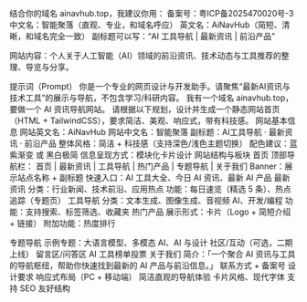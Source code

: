 结合你的域名 ainavhub.top，我建议你用：
备案号：粤ICP备2025470020号-3
中文名：智能聚落（直观、专业，和域名呼应）
英文名：AiNavHub（简短、清晰，和域名完全一致）
副标题可以写：“AI 工具导航 | 最新资讯 | 前沿产品”

网站内容：个人关于人工智能（AI）领域的前沿资讯、技术动态与工具推荐的整理、导览与分享。

提示词（Prompt）
你是一个专业的网页设计与开发助手。请聚焦“最新AI资讯与技术工具”的展示与导航，不包含学习/科研内容。
我有一个域名 ainavhub.top，要做一个 AI 资讯导航网站。
请根据以下规划，设计并生成一个静态网站首页（HTML + TailwindCSS），要求简洁、美观、响应式，带有科技感。
网站基本信息
网站英文名：AiNavHub
网站中文名：智能聚落
副标题：AI工具导航 · 最新资讯 · 前沿产品
整体风格：简洁 + 科技感（支持深色/浅色主题切换）
配色建议：蓝紫渐变 或 黑白极简
信息呈现方式：模块化卡片设计
网站结构与板块
首页
顶部导航栏： 首页 | 最新资讯 | 工具导航 | 热门产品 | 专题导航 | 关于我们
Banner：展示站点名称 + 副标题
快速入口：AI 工具大全、今日 AI 资讯、最新 AI 产品
最新资讯
分类：行业新闻、技术前沿、应用热点
功能：每日速览（精选 5 条）、热点追踪（专题页）
工具导航
分类：文本生成、图像生成、音视频 AI、开发/编程
功能：支持搜索、标签筛选、收藏夹
热门产品
展示形式：卡片（Logo + 简短介绍 + 链接）
附加功能：热度排行

专题导航
示例专题：大语言模型、多模态 AI、AI 与设计
社区/互动（可选，二期上线）
留言区/问答区
AI 工具榜单投票
关于我们
简介：「一个聚合 AI 资讯与工具的导航枢纽，帮助你快速找到最新的 AI 产品与前沿信息。」
联系方式 + 备案号
设计要求
响应式布局（PC + 移动端）
简洁直观的导航体验
卡片风格、现代字体
支持 SEO 友好结构
